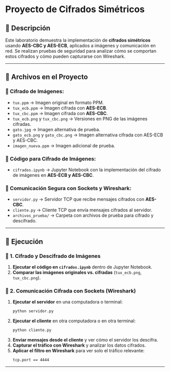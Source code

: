 # Proyecto de Cifrados Simétricos

## 📌 Descripción
Este laboratorio demuestra la implementación de **cifrados simétricos** usando **AES-CBC y AES-ECB**, aplicados a imágenes y comunicación en red. Se realizan pruebas de seguridad para analizar cómo se comportan estos cifrados y cómo pueden capturarse con Wireshark.

---

## 📂 Archivos en el Proyecto

### 🔹 Cifrado de Imágenes:
- `tux.ppm` → Imagen original en formato PPM.
- `tux_ecb.ppm` → Imagen cifrada con **AES-ECB**.
- `tux_cbc.ppm` → Imagen cifrada con **AES-CBC**.
- `tux_ecb.png` y `tux_cbc.png` → Versiones en PNG de las imágenes cifradas.
- `gato.jpg` → Imagen alternativa de prueba.
- `gato_ecb.png` y `gato_cbc.png` → Imagen alternativa cifrada con AES-ECB y AES-CBC.
- `imagen_nueva.ppm` → Imagen adicional de prueba.

### 🔹 Código para Cifrado de Imágenes:
- `cifrados.ipynb` → Jupyter Notebook con la implementación del cifrado de imágenes en **AES-ECB y AES-CBC**.


### 🔹 Comunicación Segura con Sockets y Wireshark:
- `servidor.py` → Servidor TCP que recibe mensajes cifrados con **AES-CBC**.
- `cliente.py` → Cliente TCP que envía mensajes cifrados al servidor.
- `archivos_prueba/` → Carpeta con archivos de prueba para cifrado y descifrado.

---

## 🚀 Ejecución

### 🔹 1. Cifrado y Descifrado de Imágenes
1. **Ejecutar el código en `cifrados.ipynb`** dentro de Jupyter Notebook.
2. **Comparar las imágenes originales vs. cifradas** (`tux_ecb.png`, `tux_cbc.png`).

### 🔹 2. Comunicación Cifrada con Sockets (Wireshark)
1. **Ejecutar el servidor** en una computadora o terminal:
   ```bash
   python servidor.py
   ```
2. **Ejecutar el cliente** en otra computadora o en otra terminal:
   ```bash
   python cliente.py
   ```
3. **Enviar mensajes desde el cliente** y ver cómo el servidor los descifra.
4. **Capturar el tráfico con Wireshark** y analizar los datos cifrados.
5. **Aplicar el filtro en Wireshark** para ver solo el tráfico relevante:
   ```
   tcp.port == 4444
   ```

---

